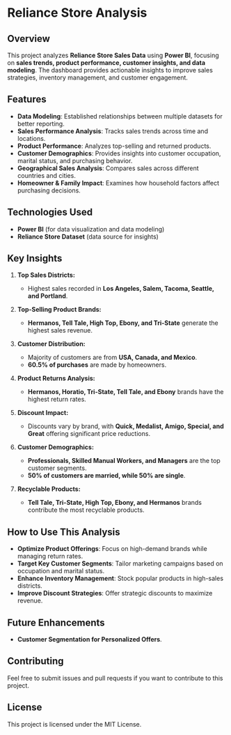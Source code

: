 # Reliance Store Analysis

## Overview

This project analyzes **Reliance Store Sales Data** using **Power BI**, focusing on **sales trends, product performance, customer insights, and data modeling**. The dashboard provides actionable insights to improve sales strategies, inventory management, and customer engagement.

## Features

- **Data Modeling**: Established relationships between multiple datasets for better reporting.
- **Sales Performance Analysis**: Tracks sales trends across time and locations.
- **Product Performance**: Analyzes top-selling and returned products.
- **Customer Demographics**: Provides insights into customer occupation, marital status, and purchasing behavior.
- **Geographical Sales Analysis**: Compares sales across different countries and cities.
- **Homeowner & Family Impact**: Examines how household factors affect purchasing decisions.

## Technologies Used

- **Power BI** (for data visualization and data modeling)
- **Reliance Store Dataset** (data source for insights)

## Key Insights

1. **Top Sales Districts:**

   - Highest sales recorded in **Los Angeles, Salem, Tacoma, Seattle, and Portland**.

2. **Top-Selling Product Brands:**

   - **Hermanos, Tell Tale, High Top, Ebony, and Tri-State** generate the highest sales revenue.

3. **Customer Distribution:**

   - Majority of customers are from **USA, Canada, and Mexico**.
   - **60.5% of purchases** are made by homeowners.

4. **Product Returns Analysis:**

   - **Hermanos, Horatio, Tri-State, Tell Tale, and Ebony** brands have the highest return rates.

5. **Discount Impact:**

   - Discounts vary by brand, with **Quick, Medalist, Amigo, Special, and Great** offering significant price reductions.

6. **Customer Demographics:**

   - **Professionals, Skilled Manual Workers, and Managers** are the top customer segments.
   - **50% of customers are married, while 50% are single**.

7. **Recyclable Products:**

   - **Tell Tale, Tri-State, High Top, Ebony, and Hermanos** brands contribute the most recyclable products.

## How to Use This Analysis

- **Optimize Product Offerings**: Focus on high-demand brands while managing return rates.
- **Target Key Customer Segments**: Tailor marketing campaigns based on occupation and marital status.
- **Enhance Inventory Management**: Stock popular products in high-sales districts.
- **Improve Discount Strategies**: Offer strategic discounts to maximize revenue.

## Future Enhancements

- **Customer Segmentation for Personalized Offers**.

## Contributing

Feel free to submit issues and pull requests if you want to contribute to this project.

## License

This project is licensed under the MIT License.

